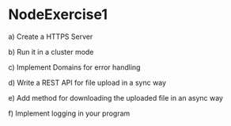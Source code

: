 NodeExercise1
=============
a) Create a HTTPS Server  

b) Run it in a cluster mode

c) Implement Domains for error handling

d) Write a REST API for file upload in a sync way

e) Add method for downloading the uploaded file in an async way

f) Implement logging in your program 